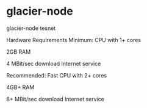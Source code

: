 # glacier-node
glacier-node tesnet

Hardware Requirements
Minimum:
CPU with 1+ cores

2GB RAM

4 MBit/sec download Internet service

Recommended:
Fast CPU with 2+ cores

4GB+ RAM

8+ MBit/sec download Internet service


